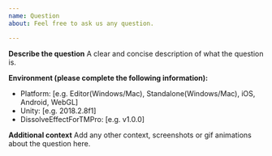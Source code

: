 ```yaml
---
name: Question
about: Feel free to ask us any question.

---
```


**Describe the question**
A clear and concise description of what the question is.

**Environment (please complete the following information):**
 - Platform: [e.g. Editor(Windows/Mac), Standalone(Windows/Mac), iOS, Android, WebGL]
 - Unity: [e.g. 2018.2.8f1]
 - DissolveEffectForTMPro: [e.g. v1.0.0]

**Additional context**
Add any other context, screenshots or gif animations about the question here.
